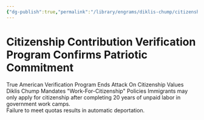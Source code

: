 ```yaml
---
{"dg-publish":true,"permalink":"/library/engrams/diklis-chump/citizenship-contribution-verification-program-confirms-patriotic-commitment/","tags":["DC/Racism"]}
---
```


# Citizenship Contribution Verification Program Confirms Patriotic Commitment
True American Verification Program Ends Attack On Citizenship Values
Diklis Chump Mandates "Work-For-Citizenship" Policies
Immigrants may only apply for citizenship after completing 20 years of unpaid labor in government work camps.  
Failure to meet quotas results in automatic deportation.
